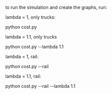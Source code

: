 to run the simulation and create the graphs, run:


lambda = 1, only trucks:

python cost.py

lambda = 1.1, only trucks

python cost.py --lambda 1.1

lambda = 1, rail:

python cost.py --rail

lambda = 1.1, rail:

python cost.py --rail --lambda 1.1